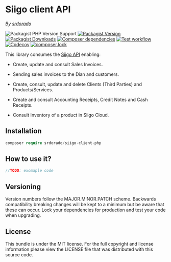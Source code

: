 # Siigo client API

*By [srdorado](https://github.com/srdorado)*

![Packagist PHP Version Support](https://img.shields.io/packagist/php-v/srdorado/siigo-client-php)
[![Packagist Version](https://img.shields.io/packagist/v/srdorado/siigo-client-php)](https://packagist.org/packages/srdorado/siigo-client-php)
[![Packagist Downloads](https://img.shields.io/packagist/dt/srdorado/siigo-client-php)](https://packagist.org/packages/srdorado/siigo-client-php)
[![Composer dependencies](https://img.shields.io/badge/dependencies-0-brightgreen)](https://github.com/srdorado/siigo-client-php/blob/master/composer.json)
[![Test workflow](https://img.shields.io/github/workflow/status/srdorado/siigo-client-php/test?label=test&logo=github)](https://github.com/srdorado/siigo-client-php/actions?workflow=test)
[![Codecov](https://img.shields.io/codecov/c/github/srdorado/siigo-client-php?logo=codecov)](https://codecov.io/gh/srdorado/siigo-client-php)
[![composer.lock](https://poser.pugx.org/srdorado/siigo-client-php/composerlock)](https://packagist.org/packages/srdorado/siigo-client-php)


This library consumes the 
[Siigo API](https://siigoapi.docs.apiary.io/#) enabling: 

* Create, update and consult Sales Invoices.

* Sending sales invoices to the Dian and customers.

* Create, consult, update and delete Clients (Third Parties) and Products/Services.

* Create and consult Accounting Receipts, Credit Notes and Cash Receipts.

* Consult Inventory of a product in Siigo Cloud.

## Installation
```php
composer require srdorado/siigo-client-php
```

## How to use it?
```php
//TODO: exomaple code
```

## Versioning

Version numbers follow the MAJOR.MINOR.PATCH scheme. Backwards compatibility
breaking changes will be kept to a minimum but be aware that these can occur.
Lock your dependencies for production and test your code when upgrading.

## License

This bundle is under the MIT license. For the full copyright and license
information please view the LICENSE file that was distributed with this source code.
